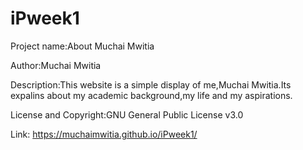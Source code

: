 # iPweek1
Project name:About Muchai Mwitia

Author:Muchai Mwitia

Description:This website is a simple display of me,Muchai Mwitia.Its expalins about my academic background,my life and my aspirations.

License and Copyright:GNU General Public License v3.0

Link: https://muchaimwitia.github.io/iPweek1/
